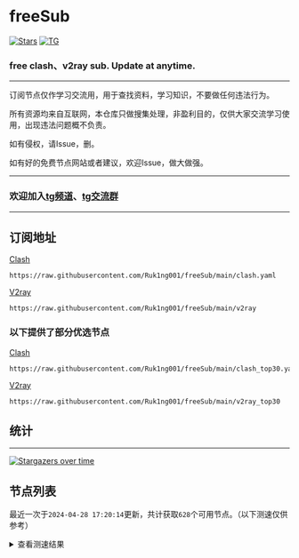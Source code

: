# freeSub
[![Stars](https://img.shields.io/github/stars/Ruk1ng001/freeSub)](https://github.com/Ruk1ng001/freeSub/stargazers)
[![TG](https://img.shields.io/badge/Telegram-gray?logo=Telegram)](https://t.me/Ruk1ng001)
### free clash、v2ray sub. Update at anytime.

---

订阅节点仅作学习交流用，用于查找资料，学习知识，不要做任何违法行为。

所有资源均来自互联网，本仓库只做搜集处理，非盈利目的，仅供大家交流学习使用，出现违法问题概不负责。

如有侵权，请Issue，删。

如有好的免费节点网站或者建议，欢迎Issue，做大做强。

---

### 欢迎加入[tg频道](https://t.me/Ruk1ng001)、[tg交流群](https://t.me/+-e-b04EE5Cw2NmU1)

---

## 订阅地址
[Clash](https://raw.githubusercontent.com/Ruk1ng001/freeSub/main/clash.yaml)
```
https://raw.githubusercontent.com/Ruk1ng001/freeSub/main/clash.yaml
```
[V2ray](https://raw.githubusercontent.com/Ruk1ng001/freeSub/main/v2ray)
```
https://raw.githubusercontent.com/Ruk1ng001/freeSub/main/v2ray
```
### 以下提供了部分优选节点

[Clash](https://raw.githubusercontent.com/Ruk1ng001/freeSub/main/clash_top30.yaml)
```
https://raw.githubusercontent.com/Ruk1ng001/freeSub/main/clash_top30.yaml
```
[V2ray](https://raw.githubusercontent.com/Ruk1ng001/freeSub/main/v2ray_top30)
```
https://raw.githubusercontent.com/Ruk1ng001/freeSub/main/v2ray_top30
```

## 统计

---

[![Stargazers over time](https://starchart.cc/Ruk1ng001/freeSub.svg)](https://starchart.cc/Ruk1ng001/freeSub)

## 节点列表

最近一次于`2024-04-28 17:20:14`更新，共计获取`628`个可用节点。（以下测速仅供参考）

<details> <summary>查看测速结果</summary>

| 序号 | 节点 | 带宽 | 延迟 |
|:--:|:--:|:--:|:--:|
 | 1 | github.com/Ruk1ng001_1180623042 | 1.52MB/s | 512.00ms |
 | 2 | github.com/Ruk1ng001_754818072 | 1.51MB/s | 481.00ms |
 | 3 | github.com/Ruk1ng001_1788757087 | 1.50MB/s | 407.00ms |
 | 4 | github.com/Ruk1ng001_1042404336 | 1.50MB/s | 543.00ms |
 | 5 | github.com/Ruk1ng001_-1910005126 | 1.49MB/s | 503.00ms |
 | 6 | github.com/Ruk1ng001_-335681189 | 1.47MB/s | 465.00ms |
 | 7 | github.com/Ruk1ng001_-673407756 | 1.45MB/s | 492.00ms |
 | 8 | github.com/Ruk1ng001_187637567 | 1.45MB/s | 504.00ms |
 | 9 | github.com/Ruk1ng001_-71864668 | 1.45MB/s | 530.00ms |
 | 10 | github.com/Ruk1ng001_2092929850 | 1.44MB/s | 525.00ms |
 | 11 | github.com/Ruk1ng001_-164278821 | 1.43MB/s | 515.00ms |
 | 12 | github.com/Ruk1ng001_1792664036 | 1.42MB/s | 531.00ms |
 | 13 | github.com/Ruk1ng001_-42671774 | 1.42MB/s | 502.00ms |
 | 14 | github.com/Ruk1ng001_769386145 | 1.41MB/s | 541.00ms |
 | 15 | github.com/Ruk1ng001_-1019790823 | 1.41MB/s | 559.00ms |
 | 16 | github.com/Ruk1ng001_816734664 | 1.40MB/s | 446.00ms |
 | 17 | github.com/Ruk1ng001_-6695653 | 1.39MB/s | 388.00ms |
 | 18 | github.com/Ruk1ng001_787301441 | 1.39MB/s | 521.00ms |
 | 19 | github.com/Ruk1ng001_735593585 | 1.39MB/s | 567.00ms |
 | 20 | github.com/Ruk1ng001_-1309194857 | 1.38MB/s | 475.00ms |
 | 21 | github.com/Ruk1ng001_396148077 | 1.37MB/s | 546.00ms |
 | 22 | github.com/Ruk1ng001_-1925795376 | 1.36MB/s | 485.00ms |
 | 23 | github.com/Ruk1ng001_-1022986302 | 1.35MB/s | 528.00ms |
 | 24 | github.com/Ruk1ng001_-1020854163 | 1.33MB/s | 389.00ms |
 | 25 | github.com/Ruk1ng001_626559234 | 1.32MB/s | 507.00ms |
 | 26 | github.com/Ruk1ng001_-110019253 | 1.32MB/s | 603.00ms |
 | 27 | github.com/Ruk1ng001_-2118448033 | 1.31MB/s | 591.00ms |
 | 28 | github.com/Ruk1ng001_-1500814253 | 1.30MB/s | 430.00ms |
 | 29 | github.com/Ruk1ng001_-1687663474 | 1.30MB/s | 518.00ms |
 | 30 | github.com/Ruk1ng001_1065130515 | 1.30MB/s | 496.00ms |
 | 31 | github.com/Ruk1ng001_1886975613 | 1.30MB/s | 519.00ms |
 | 32 | github.com/Ruk1ng001_-72686330 | 1.26MB/s | 593.00ms |
 | 33 | github.com/Ruk1ng001_721721170 | 1.25MB/s | 455.00ms |
 | 34 | github.com/Ruk1ng001_-2106695572 | 1.25MB/s | 624.00ms |
 | 35 | github.com/Ruk1ng001_-1745456216 | 1.25MB/s | 613.00ms |
 | 36 | github.com/Ruk1ng001_-734587954 | 1.25MB/s | 462.00ms |
 | 37 | github.com/Ruk1ng001_1119602192 | 1.24MB/s | 548.00ms |
 | 38 | github.com/Ruk1ng001_-1623332661 | 1.24MB/s | 603.00ms |
 | 39 | github.com/Ruk1ng001_-998442850 | 1.24MB/s | 561.00ms |
 | 40 | github.com/Ruk1ng001_-381640648 | 1.21MB/s | 653.00ms |
 | 41 | github.com/Ruk1ng001_1473183310 | 1.21MB/s | 583.00ms |
 | 42 | github.com/Ruk1ng001_77008334 | 1.21MB/s | 659.00ms |
 | 43 | github.com/Ruk1ng001_-1241739043 | 1.20MB/s | 464.00ms |
 | 44 | github.com/Ruk1ng001_-2108125779 | 1.20MB/s | 517.00ms |
 | 45 | github.com/Ruk1ng001_-1405463455 | 1.20MB/s | 497.00ms |
 | 46 | github.com/Ruk1ng001_-968747862 | 1.20MB/s | 444.00ms |
 | 47 | github.com/Ruk1ng001_927467757 | 1.20MB/s | 623.00ms |
 | 48 | github.com/Ruk1ng001_378610231 | 1.20MB/s | 624.00ms |
 | 49 | github.com/Ruk1ng001_-1008720777 | 1.19MB/s | 577.00ms |
 | 50 | github.com/Ruk1ng001_2102372834 | 1.19MB/s | 617.00ms |
 | 51 | github.com/Ruk1ng001_1037909234 | 1.19MB/s | 539.00ms |
 | 52 | github.com/Ruk1ng001_-132586940 | 1.19MB/s | 555.00ms |
 | 53 | github.com/Ruk1ng001_-715363610 | 1.19MB/s | 564.00ms |
 | 54 | github.com/Ruk1ng001_1657569711 | 1.18MB/s | 486.00ms |
 | 55 | github.com/Ruk1ng001_1833963325 | 1.16MB/s | 441.00ms |
 | 56 | github.com/Ruk1ng001_-533538157 | 1.16MB/s | 552.00ms |
 | 57 | github.com/Ruk1ng001_-1359163914 | 1.15MB/s | 680.00ms |
 | 58 | github.com/Ruk1ng001_1657490296 | 1.15MB/s | 475.00ms |
 | 59 | github.com/Ruk1ng001_-1479700052 | 1.15MB/s | 614.00ms |
 | 60 | github.com/Ruk1ng001_924727498 | 1.14MB/s | 684.00ms |
 | 61 | github.com/Ruk1ng001_-296764633 | 1.13MB/s | 607.00ms |
 | 62 | github.com/Ruk1ng001_1612671862 | 1.12MB/s | 506.00ms |
 | 63 | github.com/Ruk1ng001_-133865598 | 1.12MB/s | 478.00ms |
 | 64 | github.com/Ruk1ng001_-1351070427 | 1.12MB/s | 623.00ms |
 | 65 | github.com/Ruk1ng001_-520350883 | 1.11MB/s | 477.00ms |
 | 66 | github.com/Ruk1ng001_229826594 | 1.10MB/s | 662.00ms |
 | 67 | github.com/Ruk1ng001_1686614806 | 1.09MB/s | 479.00ms |
 | 68 | github.com/Ruk1ng001_1830011209 | 1.09MB/s | 447.00ms |
 | 69 | github.com/Ruk1ng001_-1747502655 | 1.09MB/s | 499.00ms |
 | 70 | github.com/Ruk1ng001_-508141409 | 1.09MB/s | 718.00ms |
 | 71 | github.com/Ruk1ng001_-494084219 | 1.09MB/s | 590.00ms |
 | 72 | github.com/Ruk1ng001_-1135230246 | 1.08MB/s | 662.00ms |
 | 73 | github.com/Ruk1ng001_2047944952 | 1.08MB/s | 656.00ms |
 | 74 | github.com/Ruk1ng001_360950735 | 1.07MB/s | 748.00ms |
 | 75 | github.com/Ruk1ng001_-1877140180 | 1.07MB/s | 666.00ms |
 | 76 | github.com/Ruk1ng001_1633485633 | 1.07MB/s | 722.00ms |
 | 77 | github.com/Ruk1ng001_1178116026 | 1.07MB/s | 491.00ms |
 | 78 | github.com/Ruk1ng001_-1676334738 | 1.07MB/s | 665.00ms |
 | 79 | github.com/Ruk1ng001_902969504 | 1.06MB/s | 427.00ms |
 | 80 | github.com/Ruk1ng001_-1864460608 | 1.06MB/s | 541.00ms |
 | 81 | github.com/Ruk1ng001_107634401 | 1.06MB/s | 697.00ms |
 | 82 | github.com/Ruk1ng001_1453958981 | 1.05MB/s | 666.00ms |
 | 83 | github.com/Ruk1ng001_429308490 | 1.05MB/s | 574.00ms |
 | 84 | github.com/Ruk1ng001_474378642 | 1.05MB/s | 569.00ms |
 | 85 | github.com/Ruk1ng001_-824913966 | 1.04MB/s | 709.00ms |
 | 86 | github.com/Ruk1ng001_-952509660 | 1.04MB/s | 756.00ms |
 | 87 | github.com/Ruk1ng001_-2010646380 | 1.04MB/s | 603.00ms |
 | 88 | github.com/Ruk1ng001_1707109794 | 1.03MB/s | 718.00ms |
 | 89 | github.com/Ruk1ng001_-902940080 | 1.03MB/s | 672.00ms |
 | 90 | github.com/Ruk1ng001_-679884841 | 1.02MB/s | 554.00ms |
 | 91 | github.com/Ruk1ng001_1927087381 | 1016.82KB/s | 561.00ms |
 | 92 | github.com/Ruk1ng001_1054120835 | 1016.57KB/s | 687.00ms |
 | 93 | github.com/Ruk1ng001_-480204863 | 1014.02KB/s | 758.00ms |
 | 94 | github.com/Ruk1ng001_-831811824 | 1009.25KB/s | 653.00ms |
 | 95 | github.com/Ruk1ng001_1507992868 | 1007.09KB/s | 581.00ms |
 | 96 | github.com/Ruk1ng001_1072752017 | 1004.44KB/s | 829.00ms |
 | 97 | github.com/Ruk1ng001_-993462027 | 1003.44KB/s | 826.00ms |
 | 98 | github.com/Ruk1ng001_-666653450 | 994.61KB/s | 552.00ms |
 | 99 | github.com/Ruk1ng001_-287159179 | 987.29KB/s | 678.00ms |
 | 100 | github.com/Ruk1ng001_1031174159 | 986.43KB/s | 790.00ms |
 | 101 | github.com/Ruk1ng001_586264968 | 983.46KB/s | 518.00ms |
 | 102 | github.com/Ruk1ng001_1182001113 | 982.52KB/s | 799.00ms |
 | 103 | github.com/Ruk1ng001_-1216960561 | 976.13KB/s | 506.00ms |
 | 104 | github.com/Ruk1ng001_-63709533 | 935.62KB/s | 697.00ms |
 | 105 | github.com/Ruk1ng001_-1809809986 | 925.97KB/s | 630.00ms |
 | 106 | github.com/Ruk1ng001_109084235 | 917.01KB/s | 839.00ms |
 | 107 | github.com/Ruk1ng001_630106339 | 915.76KB/s | 694.00ms |
 | 108 | github.com/Ruk1ng001_-1673547846 | 910.31KB/s | 539.00ms |
 | 109 | github.com/Ruk1ng001_1129676897 | 898.90KB/s | 528.00ms |
 | 110 | github.com/Ruk1ng001_373057258 | 888.62KB/s | 806.00ms |
 | 111 | github.com/Ruk1ng001_1622939232 | 872.94KB/s | 850.00ms |
 | 112 | github.com/Ruk1ng001_-625180178 | 865.19KB/s | 924.00ms |
 | 113 | github.com/Ruk1ng001_-523261512 | 863.20KB/s | 760.00ms |
 | 114 | github.com/Ruk1ng001_-952789385 | 861.01KB/s | 714.00ms |
 | 115 | github.com/Ruk1ng001_-613298081 | 848.96KB/s | 575.00ms |
 | 116 | github.com/Ruk1ng001_-808326560 | 844.47KB/s | 756.00ms |
 | 117 | github.com/Ruk1ng001_-1392060987 | 839.28KB/s | 1012.00ms |
 | 118 | github.com/Ruk1ng001_1259146146 | 832.91KB/s | 735.00ms |
 | 119 | github.com/Ruk1ng001_-251280744 | 829.38KB/s | 537.00ms |
 | 120 | github.com/Ruk1ng001_-651072117 | 822.68KB/s | 508.00ms |
 | 121 | github.com/Ruk1ng001_1727756446 | 819.78KB/s | 566.00ms |
 | 122 | github.com/Ruk1ng001_-1974925505 | 819.42KB/s | 857.00ms |
 | 123 | github.com/Ruk1ng001_-643872437 | 815.34KB/s | 795.00ms |
 | 124 | github.com/Ruk1ng001_-531640239 | 810.12KB/s | 745.00ms |
 | 125 | github.com/Ruk1ng001_-1325305429 | 806.23KB/s | 680.00ms |
 | 126 | github.com/Ruk1ng001_-1888079927 | 799.30KB/s | 999.00ms |
 | 127 | github.com/Ruk1ng001_377549027 | 796.68KB/s | 867.00ms |
 | 128 | github.com/Ruk1ng001_-137273088 | 795.74KB/s | 858.00ms |
 | 129 | github.com/Ruk1ng001_369635224 | 794.71KB/s | 765.00ms |
 | 130 | github.com/Ruk1ng001_-2124455810 | 793.81KB/s | 879.00ms |
 | 131 | github.com/Ruk1ng001_-268054482 | 793.46KB/s | 685.00ms |
 | 132 | github.com/Ruk1ng001_1534798286 | 791.60KB/s | 1070.00ms |
 | 133 | github.com/Ruk1ng001_-1498756446 | 783.98KB/s | 938.00ms |
 | 134 | github.com/Ruk1ng001_1048613264 | 769.46KB/s | 837.00ms |
 | 135 | github.com/Ruk1ng001_944578483 | 761.54KB/s | 660.00ms |
 | 136 | github.com/Ruk1ng001_-1636878182 | 761.22KB/s | 1013.00ms |
 | 137 | github.com/Ruk1ng001_1639247510 | 760.81KB/s | 691.00ms |
 | 138 | github.com/Ruk1ng001_1138217455 | 758.73KB/s | 666.00ms |
 | 139 | github.com/Ruk1ng001_1485080406 | 749.30KB/s | 982.00ms |
 | 140 | github.com/Ruk1ng001_-1169133161 | 748.25KB/s | 789.00ms |
 | 141 | github.com/Ruk1ng001_63054956 | 746.87KB/s | 755.00ms |
 | 142 | github.com/Ruk1ng001_1559447679 | 746.15KB/s | 763.00ms |
 | 143 | github.com/Ruk1ng001_1377696017 | 744.65KB/s | 792.00ms |
 | 144 | github.com/Ruk1ng001_-403127895 | 744.26KB/s | 805.00ms |
 | 145 | github.com/Ruk1ng001_-512044762 | 743.55KB/s | 755.00ms |
 | 146 | github.com/Ruk1ng001_739113106 | 736.03KB/s | 774.00ms |
 | 147 | github.com/Ruk1ng001_889024342 | 735.69KB/s | 881.00ms |
 | 148 | github.com/Ruk1ng001_-847465108 | 735.27KB/s | 775.00ms |
 | 149 | github.com/Ruk1ng001_552269841 | 734.07KB/s | 763.00ms |
 | 150 | github.com/Ruk1ng001_1902851216 | 731.34KB/s | 760.00ms |
 | 151 | github.com/Ruk1ng001_-1017082902 | 728.09KB/s | 772.00ms |
 | 152 | github.com/Ruk1ng001_-1608408967 | 728.04KB/s | 1025.00ms |
 | 153 | github.com/Ruk1ng001_-908152414 | 726.73KB/s | 797.00ms |
 | 154 | github.com/Ruk1ng001_69285451 | 724.04KB/s | 785.00ms |
 | 155 | github.com/Ruk1ng001_944487472 | 710.14KB/s | 763.00ms |
 | 156 | github.com/Ruk1ng001_1708283347 | 708.05KB/s | 690.00ms |
 | 157 | github.com/Ruk1ng001_24109246 | 705.43KB/s | 855.00ms |
 | 158 | github.com/Ruk1ng001_-1318065182 | 700.98KB/s | 1052.00ms |
 | 159 | github.com/Ruk1ng001_413649401 | 694.98KB/s | 540.00ms |
 | 160 | github.com/Ruk1ng001_842520541 | 694.05KB/s | 1051.00ms |
 | 161 | github.com/Ruk1ng001_1824965112 | 693.73KB/s | 1012.00ms |
 | 162 | github.com/Ruk1ng001_-2073053050 | 693.61KB/s | 786.00ms |
 | 163 | github.com/Ruk1ng001_-43990241 | 693.34KB/s | 785.00ms |
 | 164 | github.com/Ruk1ng001_138898346 | 692.58KB/s | 602.00ms |
 | 165 | github.com/Ruk1ng001_-942639910 | 690.72KB/s | 992.00ms |
 | 166 | github.com/Ruk1ng001_-53444725 | 685.38KB/s | 877.00ms |
 | 167 | github.com/Ruk1ng001_1529777227 | 683.04KB/s | 832.00ms |
 | 168 | github.com/Ruk1ng001_1410094828 | 680.82KB/s | 573.00ms |
 | 169 | github.com/Ruk1ng001_-458711675 | 678.85KB/s | 622.00ms |
 | 170 | github.com/Ruk1ng001_896222323 | 677.74KB/s | 1049.00ms |
 | 171 | github.com/Ruk1ng001_64971864 | 673.47KB/s | 989.00ms |
 | 172 | github.com/Ruk1ng001_-991009852 | 673.22KB/s | 843.00ms |
 | 173 | github.com/Ruk1ng001_-1380595109 | 672.03KB/s | 1152.00ms |
 | 174 | github.com/Ruk1ng001_1262516517 | 671.32KB/s | 859.00ms |
 | 175 | github.com/Ruk1ng001_284622047 | 670.04KB/s | 1083.00ms |
 | 176 | github.com/Ruk1ng001_648407558 | 667.29KB/s | 809.00ms |
 | 177 | github.com/Ruk1ng001_1392179909 | 665.50KB/s | 852.00ms |
 | 178 | github.com/Ruk1ng001_-1557861243 | 663.70KB/s | 875.00ms |
 | 179 | github.com/Ruk1ng001_-341838122 | 661.88KB/s | 904.00ms |
 | 180 | github.com/Ruk1ng001_-1519621439 | 660.42KB/s | 752.00ms |
 | 181 | github.com/Ruk1ng001_381250789 | 659.48KB/s | 1041.00ms |
 | 182 | github.com/Ruk1ng001_-1640718522 | 650.87KB/s | 969.00ms |
 | 183 | github.com/Ruk1ng001_-578591570 | 647.68KB/s | 1021.00ms |
 | 184 | github.com/Ruk1ng001_1202850570 | 646.15KB/s | 1000.00ms |
 | 185 | github.com/Ruk1ng001_1743485320 | 644.92KB/s | 633.00ms |
 | 186 | github.com/Ruk1ng001_-358435009 | 644.90KB/s | 954.00ms |
 | 187 | github.com/Ruk1ng001_815517840 | 641.69KB/s | 920.00ms |
 | 188 | github.com/Ruk1ng001_-658294386 | 641.44KB/s | 1094.00ms |
 | 189 | github.com/Ruk1ng001_474728336 | 637.91KB/s | 850.00ms |
 | 190 | github.com/Ruk1ng001_-725807403 | 637.69KB/s | 1134.00ms |
 | 191 | github.com/Ruk1ng001_1742616278 | 634.67KB/s | 694.00ms |
 | 192 | github.com/Ruk1ng001_2138003188 | 624.52KB/s | 1000.00ms |
 | 193 | github.com/Ruk1ng001_71355846 | 618.55KB/s | 790.00ms |
 | 194 | github.com/Ruk1ng001_-1947973032 | 615.19KB/s | 1293.00ms |
 | 195 | github.com/Ruk1ng001_372660787 | 614.14KB/s | 969.00ms |
 | 196 | github.com/Ruk1ng001_-1435044134 | 613.63KB/s | 821.00ms |
 | 197 | github.com/Ruk1ng001_612511943 | 612.90KB/s | 1114.00ms |
 | 198 | github.com/Ruk1ng001_2096896623 | 608.16KB/s | 691.00ms |
 | 199 | github.com/Ruk1ng001_1989420087 | 607.80KB/s | 942.00ms |
 | 200 | github.com/Ruk1ng001_1329478819 | 603.33KB/s | 1079.00ms |
 | 201 | github.com/Ruk1ng001_-1608421029 | 602.43KB/s | 1209.00ms |
 | 202 | github.com/Ruk1ng001_-528439388 | 602.43KB/s | 781.00ms |
 | 203 | github.com/Ruk1ng001_-1756876630 | 599.24KB/s | 1117.00ms |
 | 204 | github.com/Ruk1ng001_-1045329810 | 598.37KB/s | 1000.00ms |
 | 205 | github.com/Ruk1ng001_-318675314 | 598.02KB/s | 792.00ms |
 | 206 | github.com/Ruk1ng001_636729073 | 593.21KB/s | 532.00ms |
 | 207 | github.com/Ruk1ng001_-259159587 | 589.59KB/s | 1142.00ms |
 | 208 | github.com/Ruk1ng001_-641488540 | 579.57KB/s | 1229.00ms |
 | 209 | github.com/Ruk1ng001_116797288 | 579.25KB/s | 689.00ms |
 | 210 | github.com/Ruk1ng001_1266029126 | 578.46KB/s | 980.00ms |
 | 211 | github.com/Ruk1ng001_-2577071 | 574.95KB/s | 1084.00ms |
 | 212 | github.com/Ruk1ng001_1207307325 | 568.51KB/s | 1154.00ms |
 | 213 | github.com/Ruk1ng001_1916395676 | 568.23KB/s | 706.00ms |
 | 214 | github.com/Ruk1ng001_1672574701 | 563.46KB/s | 1172.00ms |
 | 215 | github.com/Ruk1ng001_-1657087507 | 562.08KB/s | 595.00ms |
 | 216 | github.com/Ruk1ng001_-840349918 | 558.85KB/s | 1165.00ms |
 | 217 | github.com/Ruk1ng001_282434535 | 553.83KB/s | 847.00ms |
 | 218 | github.com/Ruk1ng001_-572057280 | 552.47KB/s | 731.00ms |
 | 219 | github.com/Ruk1ng001_-2008788123 | 549.42KB/s | 1233.00ms |
 | 220 | github.com/Ruk1ng001_254198121 | 547.94KB/s | 1223.00ms |
 | 221 | github.com/Ruk1ng001_-535921055 | 542.64KB/s | 973.00ms |
 | 222 | github.com/Ruk1ng001_-824221521 | 542.00KB/s | 971.00ms |
 | 223 | github.com/Ruk1ng001_1910506541 | 536.67KB/s | 1070.00ms |
 | 224 | github.com/Ruk1ng001_-1405720368 | 536.35KB/s | 1455.00ms |
 | 225 | github.com/Ruk1ng001_-622367806 | 535.58KB/s | 1069.00ms |
 | 226 | github.com/Ruk1ng001_1821805418 | 534.59KB/s | 826.00ms |
 | 227 | github.com/Ruk1ng001_-744266098 | 534.13KB/s | 736.00ms |
 | 228 | github.com/Ruk1ng001_-1431907747 | 533.51KB/s | 1246.00ms |
 | 229 | github.com/Ruk1ng001_-1002010511 | 533.19KB/s | 1221.00ms |
 | 230 | github.com/Ruk1ng001_522134448 | 528.45KB/s | 835.00ms |
 | 231 | github.com/Ruk1ng001_731633589 | 526.83KB/s | 1110.00ms |
 | 232 | github.com/Ruk1ng001_-1499399495 | 524.76KB/s | 1648.00ms |
 | 233 | github.com/Ruk1ng001_740080564 | 523.54KB/s | 1187.00ms |
 | 234 | github.com/Ruk1ng001_-1076403695 | 517.59KB/s | 1278.00ms |
 | 235 | github.com/Ruk1ng001_-2004989167 | 514.73KB/s | 1027.00ms |
 | 236 | github.com/Ruk1ng001_935217579 | 514.10KB/s | 1267.00ms |
 | 237 | github.com/Ruk1ng001_1734840782 | 513.82KB/s | 1002.00ms |
 | 238 | github.com/Ruk1ng001_674497766 | 513.02KB/s | 1141.00ms |
 | 239 | github.com/Ruk1ng001_-576641600 | 512.41KB/s | 1130.00ms |
 | 240 | github.com/Ruk1ng001_-1265510744 | 511.47KB/s | 864.00ms |
 | 241 | github.com/Ruk1ng001_-1292845614 | 511.24KB/s | 828.00ms |
 | 242 | github.com/Ruk1ng001_-1720171480 | 508.90KB/s | 1212.00ms |
 | 243 | github.com/Ruk1ng001_-671587971 | 508.18KB/s | 1033.00ms |
 | 244 | github.com/Ruk1ng001_1134698556 | 504.01KB/s | 1076.00ms |
 | 245 | github.com/Ruk1ng001_-487255443 | 503.23KB/s | 1026.00ms |
 | 246 | github.com/Ruk1ng001_-780090294 | 503.20KB/s | 781.00ms |
 | 247 | github.com/Ruk1ng001_1517070801 | 502.98KB/s | 1105.00ms |
 | 248 | github.com/Ruk1ng001_1336643521 | 499.94KB/s | 1140.00ms |
 | 249 | github.com/Ruk1ng001_1226933629 | 499.36KB/s | 1315.00ms |
 | 250 | github.com/Ruk1ng001_-1068631453 | 499.32KB/s | 1099.00ms |
 | 251 | github.com/Ruk1ng001_-2051425497 | 496.46KB/s | 1165.00ms |
 | 252 | github.com/Ruk1ng001_1238702783 | 493.03KB/s | 1761.00ms |
 | 253 | github.com/Ruk1ng001_-899982482 | 489.78KB/s | 1270.00ms |
 | 254 | github.com/Ruk1ng001_-1772728961 | 483.15KB/s | 672.00ms |
 | 255 | github.com/Ruk1ng001_-628944628 | 481.89KB/s | 1142.00ms |
 | 256 | github.com/Ruk1ng001_1147234005 | 481.18KB/s | 1352.00ms |
 | 257 | github.com/Ruk1ng001_754856512 | 479.10KB/s | 957.00ms |
 | 258 | github.com/Ruk1ng001_-1951608108 | 473.48KB/s | 1041.00ms |
 | 259 | github.com/Ruk1ng001_279744178 | 467.24KB/s | 1174.00ms |
 | 260 | github.com/Ruk1ng001_136108423 | 464.04KB/s | 868.00ms |
 | 261 | github.com/Ruk1ng001_-1071777199 | 463.72KB/s | 1538.00ms |
 | 262 | github.com/Ruk1ng001_1103898175 | 463.64KB/s | 851.00ms |
 | 263 | github.com/Ruk1ng001_1124591069 | 463.48KB/s | 1251.00ms |
 | 264 | github.com/Ruk1ng001_-1761379707 | 461.50KB/s | 1681.00ms |
 | 265 | github.com/Ruk1ng001_39863998 | 460.74KB/s | 1403.00ms |
 | 266 | github.com/Ruk1ng001_-999189864 | 460.65KB/s | 1410.00ms |
 | 267 | github.com/Ruk1ng001_1327252134 | 460.06KB/s | 550.00ms |
 | 268 | github.com/Ruk1ng001_-553933340 | 459.61KB/s | 1466.00ms |
 | 269 | github.com/Ruk1ng001_926417356 | 457.97KB/s | 1359.00ms |
 | 270 | github.com/Ruk1ng001_-1873811878 | 456.09KB/s | 551.00ms |
 | 271 | github.com/Ruk1ng001_1303578646 | 455.63KB/s | 1446.00ms |
 | 272 | github.com/Ruk1ng001_1725572191 | 445.12KB/s | 1539.00ms |
 | 273 | github.com/Ruk1ng001_-126318460 | 442.35KB/s | 1392.00ms |
 | 274 | github.com/Ruk1ng001_1697733170 | 441.93KB/s | 1817.00ms |
 | 275 | github.com/Ruk1ng001_1567427007 | 439.19KB/s | 1530.00ms |
 | 276 | github.com/Ruk1ng001_1989590524 | 438.06KB/s | 1101.00ms |
 | 277 | github.com/Ruk1ng001_-1039305949 | 436.33KB/s | 1593.00ms |
 | 278 | github.com/Ruk1ng001_-2058901678 | 434.69KB/s | 1074.00ms |
 | 279 | github.com/Ruk1ng001_336141647 | 432.93KB/s | 1488.00ms |
 | 280 | github.com/Ruk1ng001_100610302 | 430.84KB/s | 1549.00ms |
 | 281 | github.com/Ruk1ng001_-2073980369 | 430.24KB/s | 1364.00ms |
 | 282 | github.com/Ruk1ng001_-224420012 | 425.96KB/s | 1447.00ms |
 | 283 | github.com/Ruk1ng001_1412302168 | 425.39KB/s | 1557.00ms |
 | 284 | github.com/Ruk1ng001_-601666158 | 423.79KB/s | 1574.00ms |
 | 285 | github.com/Ruk1ng001_202667941 | 422.77KB/s | 1515.00ms |
 | 286 | github.com/Ruk1ng001_-539987615 | 421.69KB/s | 1622.00ms |
 | 287 | github.com/Ruk1ng001_-1959873306 | 421.39KB/s | 1169.00ms |
 | 288 | github.com/Ruk1ng001_1335229525 | 420.27KB/s | 1250.00ms |
 | 289 | github.com/Ruk1ng001_869834999 | 419.67KB/s | 1600.00ms |
 | 290 | github.com/Ruk1ng001_-1766112246 | 419.61KB/s | 1091.00ms |
 | 291 | github.com/Ruk1ng001_-814873507 | 417.26KB/s | 1549.00ms |
 | 292 | github.com/Ruk1ng001_725760519 | 415.96KB/s | 1182.00ms |
 | 293 | github.com/Ruk1ng001_-618823350 | 414.97KB/s | 1546.00ms |
 | 294 | github.com/Ruk1ng001_-1903884786 | 413.64KB/s | 1597.00ms |
 | 295 | github.com/Ruk1ng001_1628642601 | 411.71KB/s | 703.00ms |
 | 296 | github.com/Ruk1ng001_-283358742 | 406.42KB/s | 1588.00ms |
 | 297 | github.com/Ruk1ng001_1872598867 | 405.30KB/s | 1216.00ms |
 | 298 | github.com/Ruk1ng001_2013146544 | 404.39KB/s | 826.00ms |
 | 299 | github.com/Ruk1ng001_-1927339352 | 404.36KB/s | 1682.00ms |
 | 300 | github.com/Ruk1ng001_-685887201 | 403.63KB/s | 1338.00ms |
 | 301 | github.com/Ruk1ng001_1331645337 | 402.41KB/s | 2049.00ms |
 | 302 | github.com/Ruk1ng001_1317955085 | 398.48KB/s | 1318.00ms |
 | 303 | github.com/Ruk1ng001_34491053 | 398.41KB/s | 834.00ms |
 | 304 | github.com/Ruk1ng001_97503450 | 398.24KB/s | 1318.00ms |
 | 305 | github.com/Ruk1ng001_105739719 | 397.08KB/s | 1319.00ms |
 | 306 | github.com/Ruk1ng001_508658237 | 396.43KB/s | 1640.00ms |
 | 307 | github.com/Ruk1ng001_-2014830048 | 392.95KB/s | 1264.00ms |
 | 308 | github.com/Ruk1ng001_-1071779737 | 392.72KB/s | 694.00ms |
 | 309 | github.com/Ruk1ng001_-1591868988 | 392.15KB/s | 737.00ms |
 | 310 | github.com/Ruk1ng001_-1436724665 | 391.45KB/s | 1351.00ms |
 | 311 | github.com/Ruk1ng001_-341986395 | 388.60KB/s | 1789.00ms |
 | 312 | github.com/Ruk1ng001_796916901 | 388.49KB/s | 836.00ms |
 | 313 | github.com/Ruk1ng001_-1961840054 | 388.07KB/s | 993.00ms |
 | 314 | github.com/Ruk1ng001_1108544810 | 386.92KB/s | 882.00ms |
 | 315 | github.com/Ruk1ng001_639469051 | 386.56KB/s | 1259.00ms |
 | 316 | github.com/Ruk1ng001_799625922 | 386.06KB/s | 1397.00ms |
 | 317 | github.com/Ruk1ng001_-1578979858 | 383.18KB/s | 1070.00ms |
 | 318 | github.com/Ruk1ng001_-717783007 | 381.32KB/s | 1224.00ms |
 | 319 | github.com/Ruk1ng001_-501089308 | 379.99KB/s | 1080.00ms |
 | 320 | github.com/Ruk1ng001_-1966155211 | 379.78KB/s | 1304.00ms |
 | 321 | github.com/Ruk1ng001_-630968972 | 378.66KB/s | 1392.00ms |
 | 322 | github.com/Ruk1ng001_-446671684 | 376.61KB/s | 1012.00ms |
 | 323 | github.com/Ruk1ng001_1360201207 | 374.60KB/s | 1454.00ms |
 | 324 | github.com/Ruk1ng001_-1441058411 | 370.89KB/s | 2110.00ms |
 | 325 | github.com/Ruk1ng001_-1683769566 | 369.43KB/s | 1667.00ms |
 | 326 | github.com/Ruk1ng001_369276078 | 363.76KB/s | 1444.00ms |
 | 327 | github.com/Ruk1ng001_-1457749605 | 362.85KB/s | 1537.00ms |
 | 328 | github.com/Ruk1ng001_-820875366 | 359.62KB/s | 1955.00ms |
 | 329 | github.com/Ruk1ng001_1048225188 | 357.89KB/s | 1584.00ms |
 | 330 | github.com/Ruk1ng001_1297575183 | 357.17KB/s | 2050.00ms |
 | 331 | github.com/Ruk1ng001_1427951980 | 354.88KB/s | 1720.00ms |
 | 332 | github.com/Ruk1ng001_-2076773110 | 352.74KB/s | 1924.00ms |
 | 333 | github.com/Ruk1ng001_622056916 | 351.62KB/s | 1461.00ms |
 | 334 | github.com/Ruk1ng001_558700163 | 348.14KB/s | 2156.00ms |
 | 335 | github.com/Ruk1ng001_1475778922 | 348.01KB/s | 1780.00ms |
 | 336 | github.com/Ruk1ng001_-1226843109 | 346.68KB/s | 1427.00ms |
 | 337 | github.com/Ruk1ng001_1458150684 | 345.83KB/s | 2265.00ms |
 | 338 | github.com/Ruk1ng001_640267775 | 345.57KB/s | 1526.00ms |
 | 339 | github.com/Ruk1ng001_13179646 | 345.40KB/s | 2281.00ms |
 | 340 | github.com/Ruk1ng001_1127214938 | 344.40KB/s | 1238.00ms |
 | 341 | github.com/Ruk1ng001_-1579130242 | 343.52KB/s | 2097.00ms |
 | 342 | github.com/Ruk1ng001_1363006585 | 343.11KB/s | 2283.00ms |
 | 343 | github.com/Ruk1ng001_1864580791 | 342.60KB/s | 2040.00ms |
 | 344 | github.com/Ruk1ng001_-817000077 | 342.54KB/s | 2081.00ms |
 | 345 | github.com/Ruk1ng001_-2049361601 | 341.47KB/s | 2196.00ms |
 | 346 | github.com/Ruk1ng001_-1764839384 | 341.15KB/s | 1720.00ms |
 | 347 | github.com/Ruk1ng001_1132634313 | 338.78KB/s | 1525.00ms |
 | 348 | github.com/Ruk1ng001_1968229234 | 337.07KB/s | 1553.00ms |
 | 349 | github.com/Ruk1ng001_-318061034 | 336.72KB/s | 1627.00ms |
 | 350 | github.com/Ruk1ng001_988767631 | 335.02KB/s | 2044.00ms |
 | 351 | github.com/Ruk1ng001_-1151247206 | 334.47KB/s | 1434.00ms |
 | 352 | github.com/Ruk1ng001_-557645551 | 334.42KB/s | 2067.00ms |
 | 353 | github.com/Ruk1ng001_-317900519 | 333.71KB/s | 2041.00ms |
 | 354 | github.com/Ruk1ng001_-1152173110 | 333.35KB/s | 1962.00ms |
 | 355 | github.com/Ruk1ng001_1844458633 | 332.25KB/s | 1418.00ms |
 | 356 | github.com/Ruk1ng001_-940365895 | 330.89KB/s | 2115.00ms |
 | 357 | github.com/Ruk1ng001_968593481 | 330.30KB/s | 1356.00ms |
 | 358 | github.com/Ruk1ng001_1607064935 | 328.48KB/s | 2067.00ms |
 | 359 | github.com/Ruk1ng001_387544503 | 327.94KB/s | 2085.00ms |
 | 360 | github.com/Ruk1ng001_737990942 | 327.71KB/s | 2305.00ms |
 | 361 | github.com/Ruk1ng001_-1516628891 | 326.63KB/s | 2336.00ms |
 | 362 | github.com/Ruk1ng001_858949352 | 326.51KB/s | 2190.00ms |
 | 363 | github.com/Ruk1ng001_2128734406 | 325.62KB/s | 1675.00ms |
 | 364 | github.com/Ruk1ng001_1484914018 | 324.98KB/s | 1443.00ms |
 | 365 | github.com/Ruk1ng001_1363229742 | 320.79KB/s | 1564.00ms |
 | 366 | github.com/Ruk1ng001_-1629914936 | 320.48KB/s | 1513.00ms |
 | 367 | github.com/Ruk1ng001_1773426253 | 319.62KB/s | 2028.00ms |
 | 368 | github.com/Ruk1ng001_2083472592 | 317.67KB/s | 1299.00ms |
 | 369 | github.com/Ruk1ng001_412999255 | 316.57KB/s | 2029.00ms |
 | 370 | github.com/Ruk1ng001_1207592954 | 315.78KB/s | 2141.00ms |
 | 371 | github.com/Ruk1ng001_-973268451 | 314.16KB/s | 1823.00ms |
 | 372 | github.com/Ruk1ng001_-132940600 | 313.82KB/s | 1669.00ms |
 | 373 | github.com/Ruk1ng001_-1375578477 | 312.75KB/s | 2101.00ms |
 | 374 | github.com/Ruk1ng001_832263432 | 312.46KB/s | 1000.00ms |
 | 375 | github.com/Ruk1ng001_-394274760 | 310.50KB/s | 2119.00ms |
 | 376 | github.com/Ruk1ng001_1688068641 | 308.22KB/s | 1880.00ms |
 | 377 | github.com/Ruk1ng001_861211396 | 308.07KB/s | 2240.00ms |
 | 378 | github.com/Ruk1ng001_-453597185 | 307.43KB/s | 2149.00ms |
 | 379 | github.com/Ruk1ng001_375056025 | 307.21KB/s | 2129.00ms |
 | 380 | github.com/Ruk1ng001_-630648948 | 305.48KB/s | 1585.00ms |
 | 381 | github.com/Ruk1ng001_-1844217459 | 305.11KB/s | 2177.00ms |
 | 382 | github.com/Ruk1ng001_-1992285691 | 304.34KB/s | 1655.00ms |
 | 383 | github.com/Ruk1ng001_210392192 | 303.84KB/s | 2154.00ms |
 | 384 | github.com/Ruk1ng001_-2107273529 | 303.48KB/s | 2137.00ms |
 | 385 | github.com/Ruk1ng001_1105575492 | 302.59KB/s | 378.00ms |
 | 386 | github.com/Ruk1ng001_690558285 | 302.47KB/s | 2032.00ms |
 | 387 | github.com/Ruk1ng001_-1363127756 | 300.81KB/s | 1558.00ms |
 | 388 | github.com/Ruk1ng001_1549816810 | 300.80KB/s | 2215.00ms |
 | 389 | github.com/Ruk1ng001_-1275874987 | 300.63KB/s | 976.00ms |
 | 390 | github.com/Ruk1ng001_1335312824 | 300.00KB/s | 1833.00ms |
 | 391 | github.com/Ruk1ng001_489497102 | 299.56KB/s | 1550.00ms |
 | 392 | github.com/Ruk1ng001_1991543003 | 299.16KB/s | 1434.00ms |
 | 393 | github.com/Ruk1ng001_-352530556 | 299.01KB/s | 1500.00ms |
 | 394 | github.com/Ruk1ng001_644727929 | 298.57KB/s | 1203.00ms |
 | 395 | github.com/Ruk1ng001_-398383811 | 298.52KB/s | 1845.00ms |
 | 396 | github.com/Ruk1ng001_214573041 | 298.49KB/s | 1036.00ms |
 | 397 | github.com/Ruk1ng001_-23465401 | 298.47KB/s | 713.00ms |
 | 398 | github.com/Ruk1ng001_-1976342181 | 298.42KB/s | 2007.00ms |
 | 399 | github.com/Ruk1ng001_-2145492720 | 298.39KB/s | 1930.00ms |
 | 400 | github.com/Ruk1ng001_1290064078 | 298.37KB/s | 1882.00ms |
 | 401 | github.com/Ruk1ng001_1785193330 | 298.31KB/s | 1740.00ms |
 | 402 | github.com/Ruk1ng001_-1452309588 | 298.31KB/s | 1133.00ms |
 | 403 | github.com/Ruk1ng001_390994783 | 298.25KB/s | 1349.00ms |
 | 404 | github.com/Ruk1ng001_807876963 | 298.21KB/s | 1498.00ms |
 | 405 | github.com/Ruk1ng001_388650091 | 298.20KB/s | 1863.00ms |
 | 406 | github.com/Ruk1ng001_781746067 | 298.19KB/s | 1926.00ms |
 | 407 | github.com/Ruk1ng001_-1008548519 | 298.12KB/s | 1298.00ms |
 | 408 | github.com/Ruk1ng001_-2058055474 | 298.05KB/s | 743.00ms |
 | 409 | github.com/Ruk1ng001_1026833183 | 298.02KB/s | 1639.00ms |
 | 410 | github.com/Ruk1ng001_2131503329 | 297.99KB/s | 1824.00ms |
 | 411 | github.com/Ruk1ng001_871413258 | 297.94KB/s | 1246.00ms |
 | 412 | github.com/Ruk1ng001_-471467992 | 297.78KB/s | 848.00ms |
 | 413 | github.com/Ruk1ng001_-1974080291 | 297.77KB/s | 1990.00ms |
 | 414 | github.com/Ruk1ng001_2121596162 | 297.76KB/s | 1787.00ms |
 | 415 | github.com/Ruk1ng001_1716228846 | 297.55KB/s | 1783.00ms |
 | 416 | github.com/Ruk1ng001_1581161968 | 297.55KB/s | 1426.00ms |
 | 417 | github.com/Ruk1ng001_-2146944550 | 297.33KB/s | 575.00ms |
 | 418 | github.com/Ruk1ng001_1818917065 | 297.21KB/s | 1759.00ms |
 | 419 | github.com/Ruk1ng001_402196054 | 297.19KB/s | 877.00ms |
 | 420 | github.com/Ruk1ng001_1733174884 | 297.16KB/s | 1583.00ms |
 | 421 | github.com/Ruk1ng001_1936049693 | 297.01KB/s | 1861.00ms |
 | 422 | github.com/Ruk1ng001_348351728 | 296.87KB/s | 2223.00ms |
 | 423 | github.com/Ruk1ng001_136802443 | 296.64KB/s | 2249.00ms |
 | 424 | github.com/Ruk1ng001_-450033463 | 295.19KB/s | 1078.00ms |
 | 425 | github.com/Ruk1ng001_-1038678892 | 295.09KB/s | 2547.00ms |
 | 426 | github.com/Ruk1ng001_422194385 | 293.84KB/s | 2078.00ms |
 | 427 | github.com/Ruk1ng001_331600746 | 293.46KB/s | 1849.00ms |
 | 428 | github.com/Ruk1ng001_1574770131 | 291.75KB/s | 1464.00ms |
 | 429 | github.com/Ruk1ng001_1028381440 | 291.72KB/s | 1825.00ms |
 | 430 | github.com/Ruk1ng001_-1457977974 | 290.83KB/s | 1052.00ms |
 | 431 | github.com/Ruk1ng001_765900672 | 290.28KB/s | 1848.00ms |
 | 432 | github.com/Ruk1ng001_-1831889855 | 289.80KB/s | 1807.00ms |
 | 433 | github.com/Ruk1ng001_-1366361618 | 287.66KB/s | 2240.00ms |
 | 434 | github.com/Ruk1ng001_79215160 | 287.40KB/s | 2233.00ms |
 | 435 | github.com/Ruk1ng001_-746077525 | 285.88KB/s | 606.00ms |
 | 436 | github.com/Ruk1ng001_1014686816 | 285.87KB/s | 1992.00ms |
 | 437 | github.com/Ruk1ng001_-758582705 | 285.12KB/s | 1833.00ms |
 | 438 | github.com/Ruk1ng001_-761125844 | 283.53KB/s | 1426.00ms |
 | 439 | github.com/Ruk1ng001_-1696988556 | 281.75KB/s | 971.00ms |
 | 440 | github.com/Ruk1ng001_372355816 | 281.45KB/s | 1437.00ms |
 | 441 | github.com/Ruk1ng001_2090940267 | 280.06KB/s | 2299.00ms |
 | 442 | github.com/Ruk1ng001_2093341019 | 279.97KB/s | 2240.00ms |
 | 443 | github.com/Ruk1ng001_-1141311647 | 279.30KB/s | 1470.00ms |
 | 444 | github.com/Ruk1ng001_1845861989 | 278.93KB/s | 1121.00ms |
 | 445 | github.com/Ruk1ng001_1855943804 | 276.78KB/s | 1935.00ms |
 | 446 | github.com/Ruk1ng001_194184434 | 276.24KB/s | 1406.00ms |
 | 447 | github.com/Ruk1ng001_-1483249867 | 276.14KB/s | 1899.00ms |
 | 448 | github.com/Ruk1ng001_-1337547883 | 275.52KB/s | 1888.00ms |
 | 449 | github.com/Ruk1ng001_2137823611 | 272.82KB/s | 1694.00ms |
 | 450 | github.com/Ruk1ng001_-1079480845 | 271.55KB/s | 1887.00ms |
 | 451 | github.com/Ruk1ng001_1590030890 | 270.51KB/s | 2377.00ms |
 | 452 | github.com/Ruk1ng001_560523365 | 269.70KB/s | 1451.00ms |
 | 453 | github.com/Ruk1ng001_1414570915 | 269.33KB/s | 1128.00ms |
 | 454 | github.com/Ruk1ng001_1121139230 | 267.03KB/s | 1983.00ms |
 | 455 | github.com/Ruk1ng001_2097715338 | 265.74KB/s | 1349.00ms |
 | 456 | github.com/Ruk1ng001_1899252226 | 265.66KB/s | 1955.00ms |
 | 457 | github.com/Ruk1ng001_-303307031 | 265.57KB/s | 1910.00ms |
 | 458 | github.com/Ruk1ng001_-508411753 | 264.93KB/s | 2355.00ms |
 | 459 | github.com/Ruk1ng001_1730100999 | 264.37KB/s | 2165.00ms |
 | 460 | github.com/Ruk1ng001_-1175214600 | 262.27KB/s | 1761.00ms |
 | 461 | github.com/Ruk1ng001_-379600973 | 262.09KB/s | 1878.00ms |
 | 462 | github.com/Ruk1ng001_1275629138 | 260.26KB/s | 2443.00ms |
 | 463 | github.com/Ruk1ng001_-565787799 | 259.72KB/s | 2193.00ms |
 | 464 | github.com/Ruk1ng001_1506213619 | 259.68KB/s | 1523.00ms |
 | 465 | github.com/Ruk1ng001_108650940 | 259.60KB/s | 1870.00ms |
 | 466 | github.com/Ruk1ng001_340601707 | 258.81KB/s | 1943.00ms |
 | 467 | github.com/Ruk1ng001_716566833 | 257.80KB/s | 2293.00ms |
 | 468 | github.com/Ruk1ng001_-1965720457 | 256.91KB/s | 2156.00ms |
 | 469 | github.com/Ruk1ng001_-326827772 | 255.79KB/s | 432.00ms |
 | 470 | github.com/Ruk1ng001_-2038148295 | 255.56KB/s | 1155.00ms |
 | 471 | github.com/Ruk1ng001_-1744007873 | 255.54KB/s | 1143.00ms |
 | 472 | github.com/Ruk1ng001_1076375240 | 255.52KB/s | 1352.00ms |
 | 473 | github.com/Ruk1ng001_-830592875 | 255.49KB/s | 775.00ms |
 | 474 | github.com/Ruk1ng001_-1920025514 | 255.47KB/s | 1183.00ms |
 | 475 | github.com/Ruk1ng001_948741136 | 255.35KB/s | 1103.00ms |
 | 476 | github.com/Ruk1ng001_239510482 | 255.08KB/s | 1129.00ms |
 | 477 | github.com/Ruk1ng001_856261957 | 254.99KB/s | 566.00ms |
 | 478 | github.com/Ruk1ng001_1739266388 | 254.74KB/s | 729.00ms |
 | 479 | github.com/Ruk1ng001_1601815048 | 254.46KB/s | 1461.00ms |
 | 480 | github.com/Ruk1ng001_835446573 | 253.16KB/s | 1871.00ms |
 | 481 | github.com/Ruk1ng001_1278196919 | 249.13KB/s | 2296.00ms |
 | 482 | github.com/Ruk1ng001_1429149516 | 248.87KB/s | 2085.00ms |
 | 483 | github.com/Ruk1ng001_-1339437871 | 248.66KB/s | 1358.00ms |
 | 484 | github.com/Ruk1ng001_445896556 | 248.24KB/s | 1418.00ms |
 | 485 | github.com/Ruk1ng001_-702789896 | 247.47KB/s | 1846.00ms |
 | 486 | github.com/Ruk1ng001_-1886715007 | 245.70KB/s | 1762.00ms |
 | 487 | github.com/Ruk1ng001_1321590311 | 245.03KB/s | 1935.00ms |
 | 488 | github.com/Ruk1ng001_-1029776383 | 244.95KB/s | 1686.00ms |
 | 489 | github.com/Ruk1ng001_-345208121 | 244.82KB/s | 1561.00ms |
 | 490 | github.com/Ruk1ng001_-355151149 | 244.81KB/s | 1622.00ms |
 | 491 | github.com/Ruk1ng001_-1271402214 | 244.31KB/s | 1966.00ms |
 | 492 | github.com/Ruk1ng001_1922561286 | 244.12KB/s | 1527.00ms |
 | 493 | github.com/Ruk1ng001_-1870579717 | 243.75KB/s | 1641.00ms |
 | 494 | github.com/Ruk1ng001_913949734 | 241.76KB/s | 1628.00ms |
 | 495 | github.com/Ruk1ng001_1922189929 | 239.66KB/s | 2129.00ms |
 | 496 | github.com/Ruk1ng001_-1090042380 | 239.44KB/s | 2402.00ms |
 | 497 | github.com/Ruk1ng001_1649903245 | 237.74KB/s | 1153.00ms |
 | 498 | github.com/Ruk1ng001_691210972 | 237.28KB/s | 1935.00ms |
 | 499 | github.com/Ruk1ng001_1883224783 | 237.02KB/s | 1123.00ms |
 | 500 | github.com/Ruk1ng001_1764866312 | 235.09KB/s | 1018.00ms |
 | 501 | github.com/Ruk1ng001_-1666634810 | 235.07KB/s | 1624.00ms |
 | 502 | github.com/Ruk1ng001_-1974757919 | 232.02KB/s | 1372.00ms |
 | 503 | github.com/Ruk1ng001_-1288451238 | 231.79KB/s | 2266.00ms |
 | 504 | github.com/Ruk1ng001_1762164043 | 231.41KB/s | 1676.00ms |
 | 505 | github.com/Ruk1ng001_-572543273 | 225.20KB/s | 1601.00ms |
 | 506 | github.com/Ruk1ng001_-751268571 | 224.93KB/s | 2150.00ms |
 | 507 | github.com/Ruk1ng001_-1870992579 | 224.10KB/s | 2370.00ms |
 | 508 | github.com/Ruk1ng001_-245377550 | 222.97KB/s | 1568.00ms |
 | 509 | github.com/Ruk1ng001_780480584 | 221.39KB/s | 1600.00ms |
 | 510 | github.com/Ruk1ng001_1855538875 | 220.45KB/s | 787.00ms |
 | 511 | github.com/Ruk1ng001_-301351691 | 217.12KB/s | 1764.00ms |
 | 512 | github.com/Ruk1ng001_2039451658 | 216.66KB/s | 1339.00ms |
 | 513 | github.com/Ruk1ng001_-2119509808 | 213.23KB/s | 584.00ms |
 | 514 | github.com/Ruk1ng001_-1443750893 | 212.90KB/s | 1397.00ms |
 | 515 | github.com/Ruk1ng001_1873668678 | 212.79KB/s | 1640.00ms |
 | 516 | github.com/Ruk1ng001_990864782 | 212.78KB/s | 843.00ms |
 | 517 | github.com/Ruk1ng001_-429746097 | 212.60KB/s | 305.00ms |
 | 518 | github.com/Ruk1ng001_2094735961 | 212.35KB/s | 1282.00ms |
 | 519 | github.com/Ruk1ng001_-354267799 | 212.31KB/s | 592.00ms |
 | 520 | github.com/Ruk1ng001_-627576069 | 211.98KB/s | 677.00ms |
 | 521 | github.com/Ruk1ng001_80796397 | 211.85KB/s | 2253.00ms |
 | 522 | github.com/Ruk1ng001_-1013298904 | 211.57KB/s | 1934.00ms |
 | 523 | github.com/Ruk1ng001_1911569447 | 210.41KB/s | 1755.00ms |
 | 524 | github.com/Ruk1ng001_-608524344 | 210.39KB/s | 1598.00ms |
 | 525 | github.com/Ruk1ng001_375578785 | 210.22KB/s | 2459.00ms |
 | 526 | github.com/Ruk1ng001_-488973707 | 207.65KB/s | 959.00ms |
 | 527 | github.com/Ruk1ng001_1516394445 | 207.00KB/s | 1790.00ms |
 | 528 | github.com/Ruk1ng001_1435278059 | 205.14KB/s | 1681.00ms |
 | 529 | github.com/Ruk1ng001_-771505478 | 205.12KB/s | 2419.00ms |
 | 530 | github.com/Ruk1ng001_-1182257461 | 201.99KB/s | 1955.00ms |
 | 531 | github.com/Ruk1ng001_1361389903 | 201.42KB/s | 1336.00ms |
 | 532 | github.com/Ruk1ng001_-1895499925 | 193.60KB/s | 1831.00ms |
 | 533 | github.com/Ruk1ng001_-123369592 | 193.15KB/s | 1214.00ms |
 | 534 | github.com/Ruk1ng001_1736323780 | 192.03KB/s | 2000.00ms |
 | 535 | github.com/Ruk1ng001_1382031270 | 190.62KB/s | 1949.00ms |
 | 536 | github.com/Ruk1ng001_-405288375 | 190.43KB/s | 1386.00ms |
 | 537 | github.com/Ruk1ng001_-1770342281 | 190.06KB/s | 982.00ms |
 | 538 | github.com/Ruk1ng001_-567270951 | 187.29KB/s | 2611.00ms |
 | 539 | github.com/Ruk1ng001_-779622335 | 186.04KB/s | 1989.00ms |
 | 540 | github.com/Ruk1ng001_-1620562702 | 183.73KB/s | 1745.00ms |
 | 541 | github.com/Ruk1ng001_786243559 | 182.50KB/s | 1512.00ms |
 | 542 | github.com/Ruk1ng001_-435032952 | 181.90KB/s | 1883.00ms |
 | 543 | github.com/Ruk1ng001_961392496 | 179.83KB/s | 1356.00ms |
 | 544 | github.com/Ruk1ng001_-1932944958 | 178.12KB/s | 257.00ms |
 | 545 | github.com/Ruk1ng001_-505067315 | 177.91KB/s | 573.00ms |
 | 546 | github.com/Ruk1ng001_603083256 | 177.72KB/s | 2407.00ms |
 | 547 | github.com/Ruk1ng001_2129178164 | 176.35KB/s | 2181.00ms |
 | 548 | github.com/Ruk1ng001_-326000247 | 175.82KB/s | 1285.00ms |
 | 549 | github.com/Ruk1ng001_1679675475 | 174.81KB/s | 2083.00ms |
 | 550 | github.com/Ruk1ng001_368365411 | 174.61KB/s | 1378.00ms |
 | 551 | github.com/Ruk1ng001_956416173 | 172.20KB/s | 2150.00ms |
 | 552 | github.com/Ruk1ng001_1289949113 | 170.37KB/s | 210.00ms |
 | 553 | github.com/Ruk1ng001_-344940568 | 170.36KB/s | 495.00ms |
 | 554 | github.com/Ruk1ng001_863153199 | 170.33KB/s | 644.00ms |
 | 555 | github.com/Ruk1ng001_1638139457 | 170.28KB/s | 684.00ms |
 | 556 | github.com/Ruk1ng001_-535387268 | 170.28KB/s | 433.00ms |
 | 557 | github.com/Ruk1ng001_-723952173 | 170.13KB/s | 601.00ms |
 | 558 | github.com/Ruk1ng001_288485358 | 169.98KB/s | 2118.00ms |
 | 559 | github.com/Ruk1ng001_-404542525 | 169.89KB/s | 589.00ms |
 | 560 | github.com/Ruk1ng001_1344038030 | 169.55KB/s | 1790.00ms |
 | 561 | github.com/Ruk1ng001_-1331837002 | 169.45KB/s | 556.00ms |
 | 562 | github.com/Ruk1ng001_1791431073 | 169.44KB/s | 1787.00ms |
 | 563 | github.com/Ruk1ng001_-756824734 | 167.78KB/s | 1177.00ms |
 | 564 | github.com/Ruk1ng001_1356209761 | 164.35KB/s | 919.00ms |
 | 565 | github.com/Ruk1ng001_-1818973496 | 162.22KB/s | 1945.00ms |
 | 566 | github.com/Ruk1ng001_1170082256 | 160.67KB/s | 1463.00ms |
 | 567 | github.com/Ruk1ng001_24015290 | 156.17KB/s | 1707.00ms |
 | 568 | github.com/Ruk1ng001_798975496 | 156.03KB/s | 1720.00ms |
 | 569 | github.com/Ruk1ng001_987921695 | 151.44KB/s | 2275.00ms |
 | 570 | github.com/Ruk1ng001_-1037549057 | 150.75KB/s | 1860.00ms |
 | 571 | github.com/Ruk1ng001_-2013625870 | 144.55KB/s | 1512.00ms |
 | 572 | github.com/Ruk1ng001_1724735914 | 138.68KB/s | 1894.00ms |
 | 573 | github.com/Ruk1ng001_1743690746 | 136.83KB/s | 1062.00ms |
 | 574 | github.com/Ruk1ng001_-901157900 | 131.86KB/s | 1580.00ms |
 | 575 | github.com/Ruk1ng001_1092813103 | 131.83KB/s | 956.00ms |
 | 576 | github.com/Ruk1ng001_986862858 | 131.40KB/s | 156.00ms |
 | 577 | github.com/Ruk1ng001_-1995948850 | 130.51KB/s | 1649.00ms |
 | 578 | github.com/Ruk1ng001_417031003 | 129.35KB/s | 101.00ms |
 | 579 | github.com/Ruk1ng001_1288969406 | 128.91KB/s | 104.00ms |
 | 580 | github.com/Ruk1ng001_-2089482807 | 127.77KB/s | 488.00ms |
 | 581 | github.com/Ruk1ng001_530042349 | 127.72KB/s | 333.00ms |
 | 582 | github.com/Ruk1ng001_-73955680 | 127.70KB/s | 266.00ms |
 | 583 | github.com/Ruk1ng001_1976735686 | 127.27KB/s | 420.00ms |
 | 584 | github.com/Ruk1ng001_64040516 | 127.16KB/s | 326.00ms |
 | 585 | github.com/Ruk1ng001_-2031583829 | 125.72KB/s | 2352.00ms |
 | 586 | github.com/Ruk1ng001_-1047006974 | 125.16KB/s | 1976.00ms |
 | 587 | github.com/Ruk1ng001_-704925353 | 122.78KB/s | 1875.00ms |
 | 588 | github.com/Ruk1ng001_361214266 | 119.61KB/s | 1872.00ms |
 | 589 | github.com/Ruk1ng001_562039545 | 119.19KB/s | 2484.00ms |
 | 590 | github.com/Ruk1ng001_-1634461092 | 118.75KB/s | 2488.00ms |
 | 591 | github.com/Ruk1ng001_1212913479 | 111.92KB/s | 374.00ms |
 | 592 | github.com/Ruk1ng001_1388672434 | 111.27KB/s | 1974.00ms |
 | 593 | github.com/Ruk1ng001_-1908810807 | 109.60KB/s | 1802.00ms |
 | 594 | github.com/Ruk1ng001_-1259910031 | 105.30KB/s | 1507.00ms |
 | 595 | github.com/Ruk1ng001_-1297579895 | 103.53KB/s | 1179.00ms |
 | 596 | github.com/Ruk1ng001_775476669 | 102.74KB/s | 774.00ms |
 | 597 | github.com/Ruk1ng001_1223475756 | 102.04KB/s | 2567.00ms |
 | 598 | github.com/Ruk1ng001_307022608 | 99.14KB/s | 2382.00ms |
 | 599 | github.com/Ruk1ng001_-1649994159 | 98.47KB/s | 2328.00ms |
 | 600 | github.com/Ruk1ng001_1166642212 | 95.01KB/s | 1977.00ms |
 | 601 | github.com/Ruk1ng001_755575273 | 85.24KB/s | 327.00ms |
 | 602 | github.com/Ruk1ng001_734298008 | 85.24KB/s | 345.00ms |
 | 603 | github.com/Ruk1ng001_2092310608 | 85.10KB/s | 259.00ms |
 | 604 | github.com/Ruk1ng001_-2122501714 | 85.09KB/s | 469.00ms |
 | 605 | github.com/Ruk1ng001_385886818 | 84.61KB/s | 258.00ms |
 | 606 | github.com/Ruk1ng001_470856959 | 82.89KB/s | 2424.00ms |
 | 607 | github.com/Ruk1ng001_-2085459911 | 82.04KB/s | 576.00ms |
 | 608 | github.com/Ruk1ng001_233576226 | 81.36KB/s | 1482.00ms |
 | 609 | github.com/Ruk1ng001_1327338652 | 78.93KB/s | 134.00ms |
 | 610 | github.com/Ruk1ng001_-1946970774 | 77.86KB/s | 1255.00ms |
 | 611 | github.com/Ruk1ng001_-894390134 | 76.44KB/s | 2430.00ms |
 | 612 | github.com/Ruk1ng001_1831222200 | 70.93KB/s | 2792.00ms |
 | 613 | github.com/Ruk1ng001_1469895651 | 66.20KB/s | 2316.00ms |
 | 614 | github.com/Ruk1ng001_-929620169 | 66.12KB/s | 922.00ms |
 | 615 | github.com/Ruk1ng001_-104886388 | 64.76KB/s | 1001.00ms |
 | 616 | github.com/Ruk1ng001_-71894913 | 63.74KB/s | 1342.00ms |
 | 617 | github.com/Ruk1ng001_-202675316 | 63.57KB/s | 177.00ms |
 | 618 | github.com/Ruk1ng001_-1815815015 | 61.51KB/s | 1820.00ms |
 | 619 | github.com/Ruk1ng001_1404508037 | 60.46KB/s | 567.00ms |
 | 620 | github.com/Ruk1ng001_-470744880 | 59.12KB/s | 2746.00ms |
 | 621 | github.com/Ruk1ng001_-1571541365 | 51.92KB/s | 2817.00ms |
 | 622 | github.com/Ruk1ng001_-462576540 | 51.40KB/s | 633.00ms |
 | 623 |  | N/A | N/A |
 | 624 |  | N/A | N/A |
 | 625 |  | N/A | N/A |
 | 626 |  | N/A | N/A |
 | 627 |  | N/A | N/A |
 | 628 |  | N/A | N/A |


</details>
